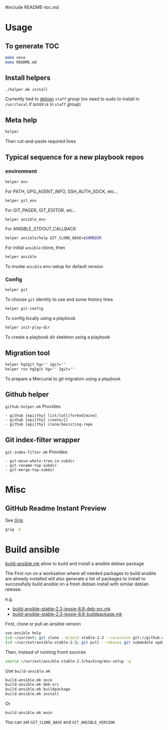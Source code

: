 #include README-toc.md

# Usage

## To generate TOC

```bash
make once
make README.md
```

## Install helpers

```bash
./helper.mk install
```

Currently tied to [debian](https://wiki.debian.org/SystemGroups)
`staff` *group* (no need to sudo to install in `/usr/local` if
`$USER` is in `staff` *group*)

## Meta help

```bash
helper
```

Then cut-and-paste required lines

## Typical sequence for a new playbook repos

### environment

```bash
helper env
```

For PATH, GPG_AGENT_INFO, SSH_AUTH_SOCK, etc...

```bash
helper git_env
```

For GIT_PAGER, GIT_EDITOR, etc...

```bash
helper ansible_env
```

For ANSIBLE_STDOUT_CALLBACK

```bash
helper ansible/help GIT_CLONE_BASE=$SOMEDIR
```

For initial `ansible` clone, then

```bash
helper ansible
```

To invoke `ansible` env-setup for default version 

### Config

```bash
helper git
```

To choose `git` identity to use and some history lines

```bash
helper git-config
```

To config locally using a playbook


```bash
helper init-play-dir
```

To create a playbook dir skeleton using a playbook

## Migration tool

```bash
helper hg2git hg="" 2git=""
helper run hg2git hg="" 2git=""
```
To prepare a Mercurial to git migration using a playbook

## Github helper

`github-helper.mk` Provides:

	- github [epi|thy] list/[all|forked|mine]
	- github [epi|thy] create/[]
	- github [epi|thy] clone/$existing-repo

## Git index-filter wrapper

`git-index-filter.mk` Provides:

	- git-move-whole-tree-in-subdir
	- git-rename-top-subdir
	- git-merge-top-subdir
	
# Misc

[Grip]: https://github.com/joeyespo/grip "github"

## GitHub Readme Instant Preview

See [Grip][Grip]

```bash
grip -b
```

# Build ansible

[build-ansible.mk](build-ansible.mk) allow to build and install a ansible debian package

The First run on a worksation where all needed packages to build
ansible are already installed will also generate a list of packages
to install to successfully build ansible on a fresh debian install
with similar debian release.

e.g.

- [build-ansible-stable-2.3-jessie-8.8-deb-src.mk](build-ansible-stable-2.3-jessie-8.8-deb-src.mk)
- [build-ansible-stable-2.3-jessie-8.8-buildpackage.mk](build-ansible-stable-2.3-jessie-8.8-buildpackage.mk)

First, clone or pull an ansible version

```bash
use-ansible help
(cd ~/usr/ext; git clone --branch stable-2.3 --recursive git://github.com/ansible/ansible.git ansible-stable-2.3)
(cd ~/usr/ext/ansible-stable-2.3; git pull --rebase; git submodule update --init --recursive)
```

Then, instead of running fromt sources

```bash
source ~/usr/ext/ansible-stable-2.3/hacking/env-setup -q
```

Use `build-ansible.mk`

```bash
build-ansible.mk once
build-ansible.mk deb-src
build-ansible.mk buildpackage
build-ansible.mk install
```

Or

```
build-ansible.mk main
```

You can set `GIT_CLONE_BASE` and `GIT_ANSIBLE_VERSION`
